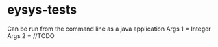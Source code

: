 # eysys-tests

Can be run from the command line as a java application 
Args 1 = Integer
Args 2 = //TODO 
